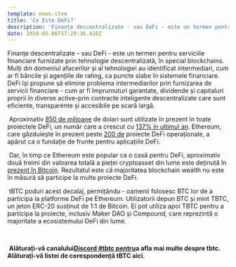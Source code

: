 ```yaml
---
template: news-item
title: 'Ce Este DeFi?'
description: 'Finanțe descentralizate - sau DeFi - este un termen pentru serviciile financiare furnizate prin tehnologie descentralizată, în special blockchains. Mulți din domeniul afacerilor și al tehnologiei au identificat intermediari, cum ar fi băncile și agențiile de rating, ca puncte ...'
date: 2020-05-06T17:29:36.410Z
---
```

<!---
#  translator: djalaev750#0503

#  url: https://telegra.ph/Ce-Este-DeFi-09-27

#  submission url: https://discordapp.com/channels/590951101600235531/701767679102550016/759769318664699955

----------

translated title: What Is DeFi?
match with: What Is DeFi?
confidence (0-1): 1

-->

Finanțe descentralizate - sau DeFi - este un termen pentru serviciile financiare furnizate prin tehnologie descentralizată, în special blockchains. Mulți din domeniul afacerilor și al tehnologiei au identificat intermediari, cum ar fi băncile și agențiile de rating, ca puncte slabe în sistemele financiare. DeFi își propune să elimine problema intermediarilor prin furnizarea de servicii financiare - cum ar fi împrumuturi garantate, dividende și capitaluri proprii în diverse active-prin contracte inteligente descentralizate care sunt eficiente, transparente și accesibile pe scară largă.

&nbsp;Aproximativ [850 de milioane](http://defipulse.com/) de dolari sunt utilizate în prezent în toate proiectele DeFi, un număr care a crescut cu [137% în ultimul an](https://defirate.com/market-report-2019/). Ethereum, care găzduiește în prezent peste [200 de](https://defiprime.com/ethereum) proiecte DeFi operaționale, a apărut ca o fundație de frunte pentru aplicațiile DeFi.

&nbsp;Dar, în timp ce Ethereum este popular ca o casă pentru DeFi, aproximativ două treimi din valoarea totală a pieței cryptoasset din lume este deținută în [prezent în Bitcoin](https://coinmarketcap.com/charts/). Rezultatul este că majoritatea blockchain wealth nu este în măsură să participe la multe proiecte DeFi.

&nbsp;tBTC poduri acest decalaj, permițându - oamenii folosesc BTC lor de a participa la platforme DeFi pe Ethereum. Utilizatorii depun BTC și mint TBTC, un jeton ERC-20 susținut de 1:1 de Bitcoin. Ei pot utiliza apoi TBTC pentru a participa la proiecte, inclusiv Maker DAO și Compound, care reprezintă o majoritate a ecosistemului DeFi din lume.

<br>

&nbsp;**Alăturați-vă canalului**[**Discord #tbtc pentru**](https://chat.tbtc.network/)**a afla mai multe despre tbtc. Alăturați-vă listei de corespondență tBTC aici.**
